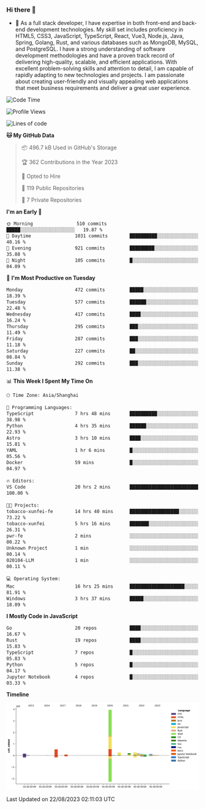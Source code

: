 ### Hi there 👋

- 🌱 As a full stack developer, I have expertise in both front-end and back-end development technologies. My skill set includes proficiency in HTML5, CSS3, JavaScript, TypeScript, React, Vue3, Node.js, Java, Spring, Golang, Rust, and various databases such as MongoDB, MySQL, and PostgreSQL. I have a strong understanding of software development methodologies and have a proven track record of delivering high-quality, scalable, and efficient applications. With excellent problem-solving skills and attention to detail, I am capable of rapidly adapting to new technologies and projects. I am passionate about creating user-friendly and visually appealing web applications that meet business requirements and deliver a great user experience.

<!--START_SECTION:waka-->
![Code Time](http://img.shields.io/badge/Code%20Time-1%2C103%20hrs%2012%20mins-blue)

![Profile Views](http://img.shields.io/badge/Profile%20Views-0-blue)

![Lines of code](https://img.shields.io/badge/From%20Hello%20World%20I%27ve%20Written-6.0%20million%20lines%20of%20code-blue)

**🐱 My GitHub Data** 

> 📦 496.7 kB Used in GitHub's Storage 
 > 
> 🏆 362 Contributions in the Year 2023
 > 
> 💼 Opted to Hire
 > 
> 📜 119 Public Repositories 
 > 
> 🔑 7 Private Repositories 
 > 
**I'm an Early 🐤** 

```text
🌞 Morning                510 commits         █████░░░░░░░░░░░░░░░░░░░░   19.87 % 
🌆 Daytime                1031 commits        ██████████░░░░░░░░░░░░░░░   40.16 % 
🌃 Evening                921 commits         █████████░░░░░░░░░░░░░░░░   35.88 % 
🌙 Night                  105 commits         █░░░░░░░░░░░░░░░░░░░░░░░░   04.09 % 
```
📅 **I'm Most Productive on Tuesday** 

```text
Monday                   472 commits         █████░░░░░░░░░░░░░░░░░░░░   18.39 % 
Tuesday                  577 commits         ██████░░░░░░░░░░░░░░░░░░░   22.48 % 
Wednesday                417 commits         ████░░░░░░░░░░░░░░░░░░░░░   16.24 % 
Thursday                 295 commits         ███░░░░░░░░░░░░░░░░░░░░░░   11.49 % 
Friday                   287 commits         ███░░░░░░░░░░░░░░░░░░░░░░   11.18 % 
Saturday                 227 commits         ██░░░░░░░░░░░░░░░░░░░░░░░   08.84 % 
Sunday                   292 commits         ███░░░░░░░░░░░░░░░░░░░░░░   11.38 % 
```


📊 **This Week I Spent My Time On** 

```text
🕑︎ Time Zone: Asia/Shanghai

💬 Programming Languages: 
TypeScript               7 hrs 48 mins       ██████████░░░░░░░░░░░░░░░   38.98 % 
Python                   4 hrs 35 mins       ██████░░░░░░░░░░░░░░░░░░░   22.93 % 
Astro                    3 hrs 10 mins       ████░░░░░░░░░░░░░░░░░░░░░   15.81 % 
YAML                     1 hr 6 mins         █░░░░░░░░░░░░░░░░░░░░░░░░   05.56 % 
Docker                   59 mins             █░░░░░░░░░░░░░░░░░░░░░░░░   04.97 % 

🔥 Editors: 
VS Code                  20 hrs 2 mins       █████████████████████████   100.00 % 

🐱‍💻 Projects: 
tobacco-xunfei-fe        14 hrs 40 mins      ██████████████████░░░░░░░   73.22 % 
tobacco-xunfei           5 hrs 16 mins       ███████░░░░░░░░░░░░░░░░░░   26.31 % 
pwr-fe                   2 mins              ░░░░░░░░░░░░░░░░░░░░░░░░░   00.22 % 
Unknown Project          1 min               ░░░░░░░░░░░░░░░░░░░░░░░░░   00.14 % 
020104-LLM               1 min               ░░░░░░░░░░░░░░░░░░░░░░░░░   00.11 % 

💻 Operating System: 
Mac                      16 hrs 25 mins      ████████████████████░░░░░   81.91 % 
Windows                  3 hrs 37 mins       █████░░░░░░░░░░░░░░░░░░░░   18.09 % 
```

**I Mostly Code in JavaScript** 

```text
Go                       20 repos            ████░░░░░░░░░░░░░░░░░░░░░   16.67 % 
Rust                     19 repos            ████░░░░░░░░░░░░░░░░░░░░░   15.83 % 
TypeScript               7 repos             █░░░░░░░░░░░░░░░░░░░░░░░░   05.83 % 
Python                   5 repos             █░░░░░░░░░░░░░░░░░░░░░░░░   04.17 % 
Jupyter Notebook         4 repos             █░░░░░░░░░░░░░░░░░░░░░░░░   03.33 % 
```



**Timeline**

![Lines of Code chart](https://raw.githubusercontent.com/elton/elton/main/assets/bar_graph.png)


 Last Updated on 22/08/2023 02:11:03 UTC
<!--END_SECTION:waka-->

<!--
**elton/elton** is a ✨ _special_ ✨ repository because its `README.md` (this file) appears on your GitHub profile.

Here are some ideas to get you started:

- 🔭 I’m currently working on ...
- 🌱 I’m currently learning ...
- 👯 I’m looking to collaborate on ...
- 🤔 I’m looking for help with ...
- 💬 Ask me about ...
- 📫 How to reach me: ...
- 😄 Pronouns: ...
- ⚡ Fun fact: ...
-->
